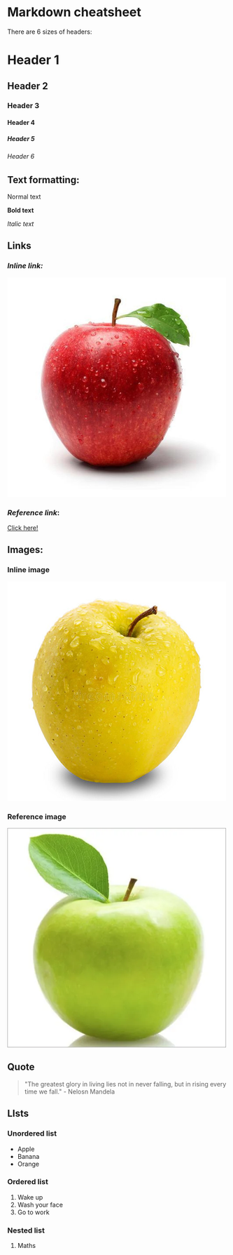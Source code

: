 
# Markdown cheatsheet

There are 6 sizes of headers:

# Header 1
## Header 2
### Header 3
#### Header 4
##### Header 5
###### Header 6

## Text formatting:

Normal text

**Bold text**

_Italic text_

## Links
### _Inline link:_

![Link](red-apple.jpg)

### _Reference link_:

[Click here!][link]

[link]: www.example.com

## Images:

### Inline image

![Screenshot](yellow-apple.jpg)

### Reference image

![Green apple][Green apple]

[Green apple]: green-apple.jpg

## Quote

> "The greatest glory in living lies not in never falling, but in rising every time we fall." - Nelosn Mandela

## LIsts

### Unordered list

* Apple
* Banana
* Orange

### Ordered list

1. Wake up
2. Wash your face
3. Go to work

### Nested list

1. Maths